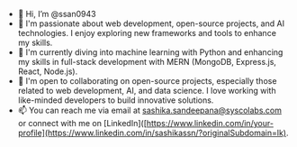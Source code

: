- 👋 Hi, I’m @ssan0943
- 👀 I'm passionate about web development, open-source projects, and AI technologies. I enjoy exploring new frameworks and tools to enhance my skills.
- 🌱 I'm currently diving into machine learning with Python and enhancing my skills in full-stack development with MERN (MongoDB, Express.js, React, Node.js).
- 💞️ I'm open to collaborating on open-source projects, especially those related to web development, AI, and data science. I love working with like-minded developers to build innovative solutions.
- 📫 You can reach me via email at [sashika.sandeepana@syscolabs.com](mailto:sashika.sandeepana@syscolabs.com) or connect with me on [LinkedIn]([https://www.linkedin.com/in/your-profile](https://www.linkedin.com/in/sashikassn/?originalSubdomain=lk).


<!---
ssan0943/ssan0943 is a ✨ special ✨ repository because its `README.md` (this file) appears on your GitHub profile.
You can click the Preview link to take a look at your changes.
--->
